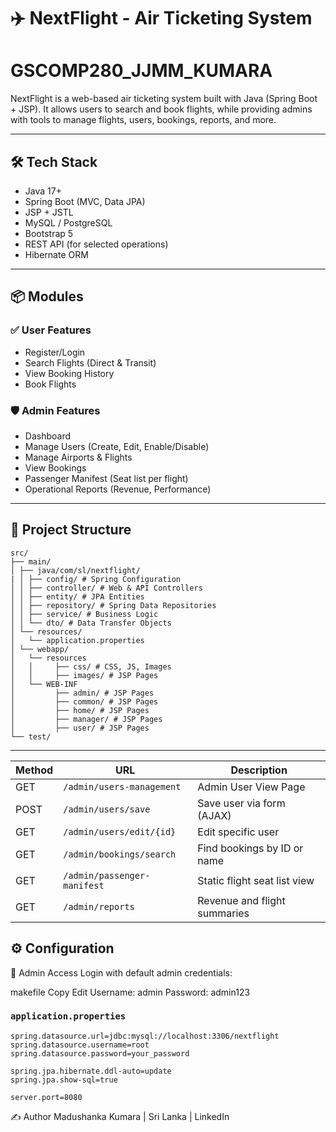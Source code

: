 # ✈️ NextFlight - Air Ticketing System 
# GSCOMP280_JJMM_KUMARA

NextFlight is a web-based air ticketing system built with Java (Spring Boot + JSP). It allows users to search and book flights, while providing admins with tools to manage flights, users, bookings, reports, and more.

---

## 🛠️ Tech Stack

- Java 17+
- Spring Boot (MVC, Data JPA)
- JSP + JSTL
- MySQL / PostgreSQL
- Bootstrap 5
- REST API (for selected operations)
- Hibernate ORM

---

## 📦 Modules

### ✅ User Features
- Register/Login
- Search Flights (Direct & Transit)
- View Booking History
- Book Flights

### 🛡️ Admin Features
- Dashboard
- Manage Users (Create, Edit, Enable/Disable)
- Manage Airports & Flights
- View Bookings
- Passenger Manifest (Seat list per flight)
- Operational Reports (Revenue, Performance)

---

## 📁 Project Structure

```properties
src/
├── main/
│ ├── java/com/sl/nextflight/
| │ ├── config/ # Spring Configuration
│ │ ├── controller/ # Web & API Controllers
│ │ ├── entity/ # JPA Entities
│ │ ├── repository/ # Spring Data Repositories
│ │ ├── service/ # Business Logic
│ │ └── dto/ # Data Transfer Objects
│ └── resources/
│   └── application.properties
│ └── webapp/
│   └── resources
│   │     ├── css/ # CSS, JS, Images
│   │     ├── images/ # JSP Pages
│   └── WEB-INF
│         ├── admin/ # JSP Pages
│         ├── common/ # JSP Pages
│         ├── home/ # JSP Pages
│         ├── manager/ # JSP Pages
│         ├── user/ # JSP Pages
└── test/

```


---
| Method | URL                         | Description                  |
| ------ | --------------------------- | ---------------------------- |
| GET    | `/admin/users-management`   | Admin User View Page         |
| POST   | `/admin/users/save`         | Save user via form (AJAX)    |
| GET    | `/admin/users/edit/{id}`    | Edit specific user           |
| GET    | `/admin/bookings/search`    | Find bookings by ID or name  |
| GET    | `/admin/passenger-manifest` | Static flight seat list view |
| GET    | `/admin/reports`            | Revenue and flight summaries |



## ⚙️ Configuration

🔐 Admin Access
Login with default admin credentials:

makefile
Copy
Edit
Username: admin
Password: admin123

### `application.properties`

```properties
spring.datasource.url=jdbc:mysql://localhost:3306/nextflight
spring.datasource.username=root
spring.datasource.password=your_password

spring.jpa.hibernate.ddl-auto=update
spring.jpa.show-sql=true

server.port=8080

```
✍️ Author
Madushanka Kumara |
Sri Lanka | 
LinkedIn







